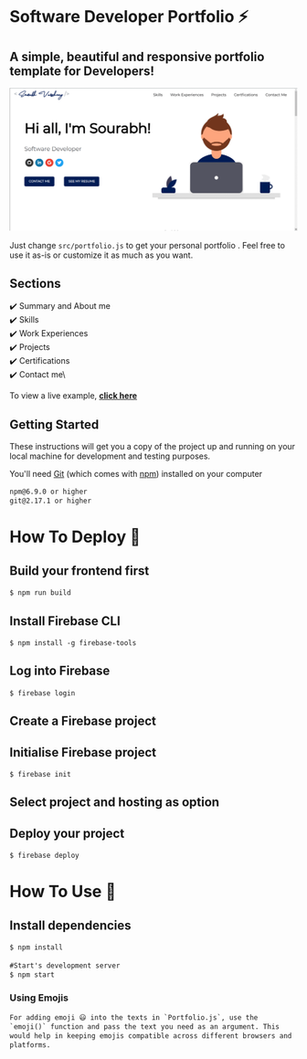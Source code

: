# Software Developer Portfolio ⚡️

## A simple, beautiful and responsive portfolio template for Developers!

<p align="center">
  <kbd>
    <img src="./public/SV.gif"></img>
  </kbd>
</p>

Just change `src/portfolio.js` to get your personal portfolio . Feel free to use it as-is or customize it as much as you want.

## Sections

✔️ Summary and About me\
✔️ Skills\
✔️ Work Experiences\
✔️ Projects\
✔️ Certifications\
✔️ Contact me\

To view a live example, **[click here](https://developer-portfolio-6e336.web.app/)**

## Getting Started

These instructions will get you a copy of the project up and running on your local machine for development and testing purposes.

You'll need [Git](https://git-scm.com) (which comes with [npm](http://npmjs.com)) installed on your computer

```
npm@6.9.0 or higher
git@2.17.1 or higher
```

# How To Deploy 🚀

## Build your frontend first

```
$ npm run build
```

## Install Firebase CLI

```
$ npm install -g firebase-tools
```

## Log into Firebase

```
$ firebase login
```

## Create a Firebase project

## Initialise Firebase project

```
$ firebase init
```

## Select project and hosting as option

## Deploy your project

```
$ firebase deploy
```

# How To Use 🔧

## Install dependencies

```
$ npm install

#Start's development server
$ npm start
```

### Using Emojis

```
For adding emoji 😃 into the texts in `Portfolio.js`, use the `emoji()` function and pass the text you need as an argument. This would help in keeping emojis compatible across different browsers and platforms.

```
